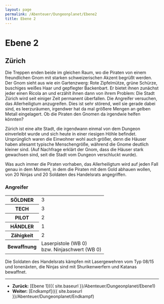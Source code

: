 ```yaml
---
layout: page
permalink: /Abenteuer/Dungeonplanet/Ebene2
title: Ebene 2
---
```


# Ebene 2

## Zürich

Die Treppen enden beide im gleichen Raum, wo die Piraten von einem freundlichen Gnom mit starken schweizerischen Akzent begrüßt werden. Der Gnom sieht aus wie ein Gartenzwerg: Rote Zipfelmütze, grüne Schürze, buschiges weißes Haar und gepflegter Backenbart. Er bietet ihnen zunächst jeder einen Ricola an und erzählt ihnen dann von ihrem Problem: Die Stadt Zürich wird seit einiger Zeit permanent überfallen. Die Angreifer versuchen, das Allerheiligtum anzugreifen. Dies ist sehr störend, weil sie gerade dabei sind, es leerzuräumen, irgendwer hat da mal größere Mengen an gelben Metall eingelagert. Ob die Piraten den Gnomen da irgendwie helfen könnten?

Zürich ist eine alte Stadt, die irgendwann einmal von dem Dungeon einverleibt wurde und sich heute in einer riesigen Höhle befindet. Ursprünglich waren die Einwohner wohl auch größer, denn die Häuser haben allesamt typische Menschengröße, während die Gnome deutlich kleiner sind. (Auf Nachfrage erklärt der Gnom, dass die Häuser stark gewachsen sind, seit die Stadt vom Dungeon verschluckt wurde).

Was auch immer die Piraten vorhaben, das Allerheiligtum wird auf jeden Fall genau in dem Moment, in dem die Piraten mit dem Gold abhauen wollen, von 20 Ninjas und 20 Soldaten des Handelsrats angegriffen.

### Angreifer

<table>
<tbody>
<tr><th>SÖLDNER</th><td>3</td></tr>
<tr><th>TECH</th><td>3</td></tr>
<tr><th>PILOT</th><td>2</td></tr>
<tr><th>HÄNDLER</th><td>1</td></tr>
<tr><th>Zähigkeit</th><td>2</td></tr>
<tr><th>Bewaffnung</th><td>Laserpistole (WB 0)<br/>
bzw. Ninjaschwert (WB 0)</td></tr>
</tbody>
</table>

Die Soldaten des Handelsrats kämpfen mit Lasergewehren vom Typ 08/15 und Ionenäxten, die Ninjas sind mit Shurikenwerfern und Katanas bewaffnet.

***

- **Zurück:** [Ebene 1]({{ site.baseurl }}/Abenteuer/Dungeonplanet/Ebene1)
- **Weiter:** [Endkampf]({{ site.baseurl }}/Abenteuer/Dungeonplanet/Endkampf)
